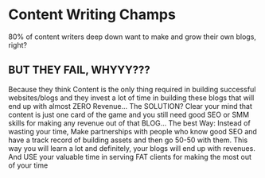 # Content Writing Champs

80% of content writers deep down want to make and grow their own blogs, right?
## BUT THEY FAIL, WHYYY???
Because they think Content is the only thing required in building successful websites/blogs and they invest a lot of time in building these blogs that will end up with almost ZERO Revenue...
The SOLUTION?
Clear your mind that content is just one card of the game and you still need good SEO or SMM skills for making any revenue out of that BLOG...
The best Way: Instead of wasting your time, Make partnerships with people who know good SEO and have a track record of building assets and then go 50-50 with them. This way you will learn a lot and definitely, your blogs will end up with revenues.
And USE your valuable time in serving FAT clients for making the most out of your time 

